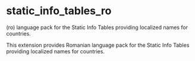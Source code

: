 # static_info_tables_ro
(ro) language pack for the Static Info Tables providing localized names for countries.

This extension provides Romanian language pack for the Static Info Tables
providing localized names for countries.